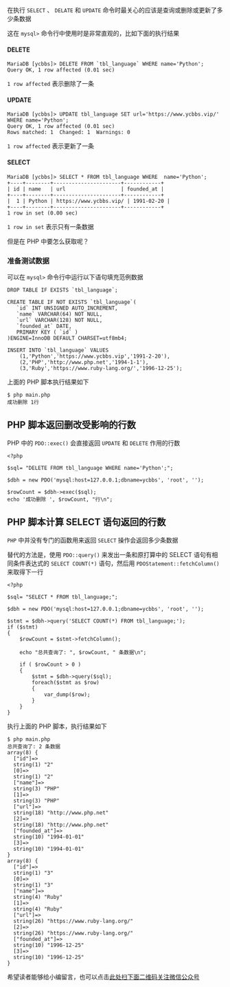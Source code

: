 在执行 `SELECT` 、 `DELATE` 和 `UPDATE` 命令时最关心的应该是查询或删除或更新了多少条数据

这在 `mysql>` 命令行中使用时是非常直观的，比如下面的执行结果

#### DELETE ####

```
MariaDB [ycbbs]> DELETE FROM `tbl_language` WHERE name='Python';
Query OK, 1 row affected (0.01 sec)
```

`1 row affected` 表示删除了一条

#### UPDATE ####

```
MariaDB [ycbbs]> UPDATE tbl_language SET url='https://www.ycbbs.vip/' WHERE name='Python';
Query OK, 1 row affected (0.01 sec)
Rows matched: 1  Changed: 1  Warnings: 0
```

`1 row affected` 表示更新了一条

#### SELECT ####

```
MariaDB [ycbbs]> SELECT * FROM tbl_language WHERE  name='Python';
+----+--------+----------------------+------------+
| id | name   | url                  | founded_at |
+----+--------+----------------------+------------+
|  1 | Python | https://www.ycbbs.vip/ | 1991-02-20 |
+----+--------+----------------------+------------+
1 row in set (0.00 sec)
```

`1 row in set` 表示只有一条数据

但是在 PHP 中要怎么获取呢？

### 准备测试数据 ###

可以在 `mysql>` 命令行中运行以下语句填充范例数据

```
DROP TABLE IF EXISTS `tbl_language`;

CREATE TABLE IF NOT EXISTS `tbl_language`(
   `id` INT UNSIGNED AUTO_INCREMENT,
   `name` VARCHAR(64) NOT NULL,
   `url` VARCHAR(128) NOT NULL,
   `founded_at` DATE,
   PRIMARY KEY ( `id` )
)ENGINE=InnoDB DEFAULT CHARSET=utf8mb4;

INSERT INTO `tbl_language` VALUES
    (1,'Python','https://www.ycbbs.vip','1991-2-20'),
    (2,'PHP','http://www.php.net','1994-1-1'),
    (3,'Ruby','https://www.ruby-lang.org/','1996-12-25');
```

上面的 PHP 脚本执行结果如下

```
$ php main.php
成功删除 1行
```

## PHP 脚本返回删改受影响的行数 ##

PHP 中的 `PDO::exec()` 会直接返回 `UPDATE` 和 `DELETE` 作用的行数

```
<?php 

$sql= "DELETE FROM tbl_language WHERE name='Python';";

$dbh = new PDO('mysql:host=127.0.0.1;dbname=ycbbs', 'root', '');    

$rowCount = $dbh->exec($sql);
echo '成功删除 ', $rowCount, "行\n";
```

## PHP 脚本计算 SELECT 语句返回的行数 ##

`PHP` 中并没有专门的函数用来返回 `SELECT` 操作会返回多少条数据

替代的方法是，使用 `PDO::query()` 来发出一条和原打算中的 SELECT 语句有相同条件表达式的 `SELECT COUNT(*)` 语句，然后用 `PDOStatement::fetchColumn()` 来取得下一行

```
<?php 

$sql= "SELECT * FROM tbl_language;";

$dbh = new PDO('mysql:host=127.0.0.1;dbname=ycbbs', 'root', '');    

$stmt = $dbh->query('SELECT COUNT(*) FROM tbl_language;');
if ($stmt)
{
    $rowCount = $stmt->fetchColumn();

    echo "总共查询了: ", $rowCount, " 条数据\n";

    if ( $rowCount > 0 )
    {
        $stmt = $dbh->query($sql);
        foreach($stmt as $row)
        {
            var_dump($row);
        }
    }
}
```

执行上面的 PHP 脚本，执行结果如下

```
$ php main.php
总共查询了: 2 条数据
array(8) {
  ["id"]=>
  string(1) "2"
  [0]=>
  string(1) "2"
  ["name"]=>
  string(3) "PHP"
  [1]=>
  string(3) "PHP"
  ["url"]=>
  string(18) "http://www.php.net"
  [2]=>
  string(18) "http://www.php.net"
  ["founded_at"]=>
  string(10) "1994-01-01"
  [3]=>
  string(10) "1994-01-01"
}
array(8) {
  ["id"]=>
  string(1) "3"
  [0]=>
  string(1) "3"
  ["name"]=>
  string(4) "Ruby"
  [1]=>
  string(4) "Ruby"
  ["url"]=>
  string(26) "https://www.ruby-lang.org/"
  [2]=>
  string(26) "https://www.ruby-lang.org/"
  ["founded_at"]=>
  string(10) "1996-12-25"
  [3]=>
  string(10) "1996-12-25"
}
```

希望读者能够给小编留言，也可以点击[此处扫下面二维码关注微信公众号](https://www.ycbbs.vip/?p=28 "此处扫下面二维码关注微信公众号")
